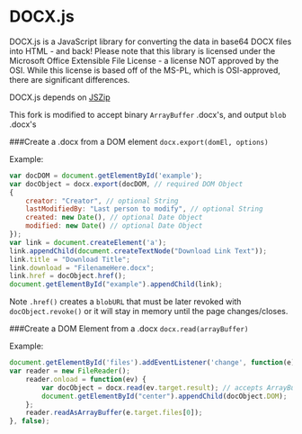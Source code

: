 DOCX.js
=======

DOCX.js is a JavaScript library for converting the data in base64 DOCX files into HTML - and back! Please note that this library is licensed under the Microsoft Office Extensible File License - a license NOT approved by the OSI. While this license is based off of the MS-PL, which is OSI-approved, there are significant differences.

DOCX.js depends on [JSZip](https://github.com/Stuk/jszip)

This fork is modified to accept binary `ArrayBuffer` .docx's, and output `blob` .docx's

###Create a .docx from a DOM element
`docx.export(domEl, options)`

Example:
```javascript
var docDOM = document.getElementById('example');
var docObject = docx.export(docDOM, // required DOM Object
{
	creator: "Creator", // optional String
	lastModifiedBy: "Last person to modify", // optional String
	created: new Date(), // optional Date Object
	modified: new Date() // optional Date Object
});
var link = document.createElement('a');
link.appendChild(document.createTextNode("Download Link Text"));
link.title = "Download Title";
link.download = "FilenameHere.docx";
link.href = docObject.href();
document.getElementById("example").appendChild(link);
```
Note `.href()` creates a `blobURL` that must be later revoked with `docObject.revoke()` or it will stay in memory until the page changes/closes.


###Create a DOM Element from a .docx
`docx.read(arrayBuffer)`

Example:
```javascript
document.getElementById('files').addEventListener('change', function(e){
var reader = new FileReader();
	reader.onload = function(ev) {
		var docObject = docx.read(ev.target.result); // accepts ArrayBuffers
		document.getElementById("center").appendChild(docObject.DOM);
	};
	reader.readAsArrayBuffer(e.target.files[0]);
}, false);
```
